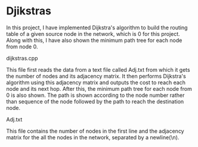 # Djikstras

In this project, I have implemented Dijkstra's algorithm to build the routing table of a given source node in the network, which is 0 for this project. Along with this, I have also shown the minimum path tree for each node from node 0.

dijkstras.cpp
  
This file first reads the data from a text file called Adj.txt from which it gets the number of nodes and its adjacency matrix. It then performs Dijkstra's algorithm using this adjacency matrix and outputs the cost to reach each node and its next hop. After this, the minimum path tree for each node from 0 is also shown. The path is shown according to the node number rather than sequence of the node followed by the path to reach the destination  node.
  
Adj.txt
  
This file contains the number of nodes in the first line and the adjacency matrix for the all the nodes in the network, separated by a newline(\n).
